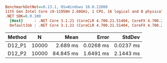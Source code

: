 ``` ini

BenchmarkDotNet=v0.13.1, OS=Windows 10.0.22000
11th Gen Intel Core i9-11950H 2.60GHz, 1 CPU, 16 logical and 8 physical cores
.NET SDK=6.0.100
  [Host]     : .NET Core 3.1.21 (CoreCLR 4.700.21.51404, CoreFX 4.700.21.51508), X64 RyuJIT
  DefaultJob : .NET Core 3.1.21 (CoreCLR 4.700.21.51404, CoreFX 4.700.21.51508), X64 RyuJIT


```
| Method |     N |      Mean |     Error |    StdDev |
|------- |------ |----------:|----------:|----------:|
| D12_P1 | 10000 |  2.689 ms | 0.0268 ms | 0.0237 ms |
| D12_P2 | 10000 | 84.845 ms | 1.6491 ms | 2.1443 ms |
